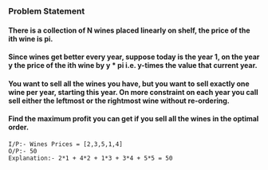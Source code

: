 ### Problem Statement

#### There is a collection of N wines placed linearly on shelf, the price of the ith wine is pi.
#### Since wines get better every year, suppose today is the year 1, on the year y the price of the ith wine by y * pi i.e. y-times the value that current year.

#### You want to sell all the wines you have, but you want to sell exactly one wine per year, starting this year. On more constraint on each year you call sell either the leftmost or the rightmost wine without re-ordering.
#### Find the maximum profit you can get if you sell all the wines in the optimal order.

```
I/P:- Wines Prices = [2,3,5,1,4]
O/P:- 50
Explanation:- 2*1 + 4*2 + 1*3 + 3*4 + 5*5 = 50
```
